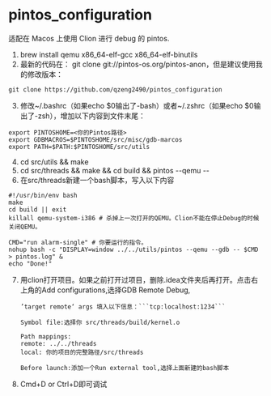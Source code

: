 # pintos_configuration
适配在 Macos 上使用 Clion 进行 debug 的 pintos.
1. brew install qemu x86_64-elf-gcc x86_64-elf-binutils
2. 最新的代码在： git clone git://pintos-os.org/pintos-anon，但是建议使用我的修改版本：
 
```git clone https://github.com/qzeng2490/pintos_configuration```
 
3. 修改~/.bashrc（如果echo $0输出了-bash）或者~/.zshrc（如果echo $0输出了-zsh），增加以下内容到文件末尾：
```
export PINTOSHOME=<你的Pintos路径> 
export GDBMACROS=$PINTOSHOME/src/misc/gdb-marcos 
export PATH=$PATH:$PINTOSHOME/src/utils
```
4. cd src/utils && make
5. cd src/threads && make && cd build && pintos --qemu  --
6. 在src/threads新建一个bash脚本，写入以下内容
```
#!/usr/bin/env bash
make
cd build || exit
killall qemu-system-i386 # 杀掉上一次打开的QEMU。Clion不能在停止Debug的时候关闭QEMU。

CMD="run alarm-single" # 你要运行的指令。
nohup bash -c "DISPLAY=window ../../utils/pintos --qemu --gdb -- $CMD > pintos.log" &
echo "Done!"
```
7. 用clion打开项目。如果之前打开过项目，删除.idea文件夹后再打开。点击右上角的Add configurations,选择GDB Remote Debug,

       ’target remote‘ args 填入以下信息：```tcp:localhost:1234```

       Symbol file:选择你 src/threads/build/kernel.o

       Path mappings:
       remote: ../../threads
       local: 你的项目的完整路径/src/threads

       Before launch:添加一个Run external tool,选择上面新建的bash脚本

8. Cmd+D or Ctrl+D即可调试
